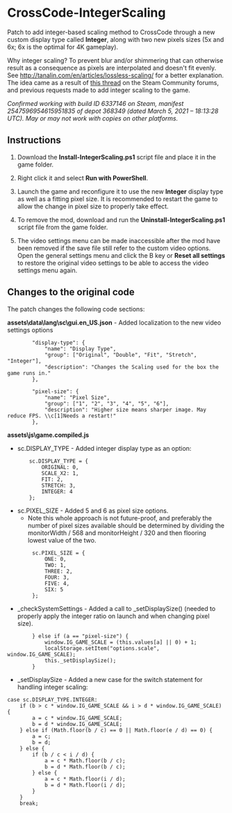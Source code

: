 # CrossCode-IntegerScaling
Patch to add integer-based scaling method to CrossCode through a new custom display type called **Integer**, along with two new pixels sizes (5x and 6x; 6x is the optimal for 4K gameplay).

Why integer scaling? To prevent blur and/or shimmering that can otherwise result as a consequence as pixels are interpolated and doesn't fit evenly. See http://tanalin.com/en/articles/lossless-scaling/ for a better explanation. The idea came as a result of [this thread](https://steamcommunity.com/app/368340/discussions/0/1640915206443018918/) on the Steam Community forums, and previous requests made to add integer scaling to the game.

*Confirmed working with build ID 6337146 on Steam, manifest 2547596954615951835 of depot 368349 (dated March 5, 2021 – 18:13:28 UTC). May or may not work with copies on other platforms.*


## Instructions

1. Download the **Install-IntegerScaling.ps1** script file and place it in the game folder.

2. Right click it and select **Run with PowerShell**.

3. Launch the game and reconfigure it to use the new **Integer** display type as well as a fitting pixel size. It is recommended to restart the game to allow the change in pixel size to properly take effect.

4. To remove the mod, download and run the **Uninstall-IntegerScaling.ps1** script file from the game folder.

5. The video settings menu can be made inaccessible after the mod have been removed if the save file still refer to the custom video options. Open the general settings menu and click the B key or **Reset all settings** to restore the original video settings to be able to access the video settings menu again.


## Changes to the original code

The patch changes the following code sections:

**assets\data\lang\sc\gui.en_US.json** - Added localization to the new video settings options
```
        "display-type": {
        	"name": "Display Type",
        	"group": ["Original", "Double", "Fit", "Stretch", "Integer"],
        	"description": "Changes the Scaling used for the box the game runs in."
        },
```
```
        "pixel-size": {
        	"name": "Pixel Size",
        	"group": ["1", "2", "3", "4", "5", "6"],
        	"description": "Higher size means sharper image. May reduce FPS. \\c[1]Needs a restart!"
        },
```

**assets\js\game.compiled.js**
*  sc.DISPLAY_TYPE - Added integer display type as an option:
 ```
        sc.DISPLAY_TYPE = {
        	ORIGINAL: 0,
        	SCALE_X2: 1,
        	FIT: 2,
        	STRETCH: 3,
        	INTEGER: 4
        };
```

* sc.PIXEL_SIZE - Added 5 and 6 as pixel size options.
  * Note this whole approach is not future-proof, and preferably the number of pixel sizes available should be determined by dividing the monitorWidth / 568 and monitorHeight / 320 and then flooring lowest value of the two.
```
        sc.PIXEL_SIZE = {
        	ONE: 0,
        	TWO: 1,
        	THREE: 2,
        	FOUR: 3,
        	FIVE: 4,
        	SIX: 5
        };
```

* _checkSystemSettings - Added a call to _setDisplaySize() (needed to properly apply the integer ratio on launch and when changing pixel size).
```
        } else if (a == "pixel-size") {
        	window.IG_GAME_SCALE = (this.values[a] || 0) + 1;
        	localStorage.setItem("options.scale", window.IG_GAME_SCALE);
        	this._setDisplaySize();
        }
```

* _setDisplaySize - Added a new case for the switch statement for handling integer scaling:
```
case sc.DISPLAY_TYPE.INTEGER:
	if (b > c * window.IG_GAME_SCALE && i > d * window.IG_GAME_SCALE) {
		a = c * window.IG_GAME_SCALE;
		b = d * window.IG_GAME_SCALE;
	} else if (Math.floor(b / c) == 0 || Math.floor(e / d) == 0) {
		a = c;
		b = d;
	} else {
		if (b / c < i / d) {
			a = c * Math.floor(b / c);
			b = d * Math.floor(b / c);
		} else {
			a = c * Math.floor(i / d);
			b = d * Math.floor(i / d);
		}
	}
	break;
```

